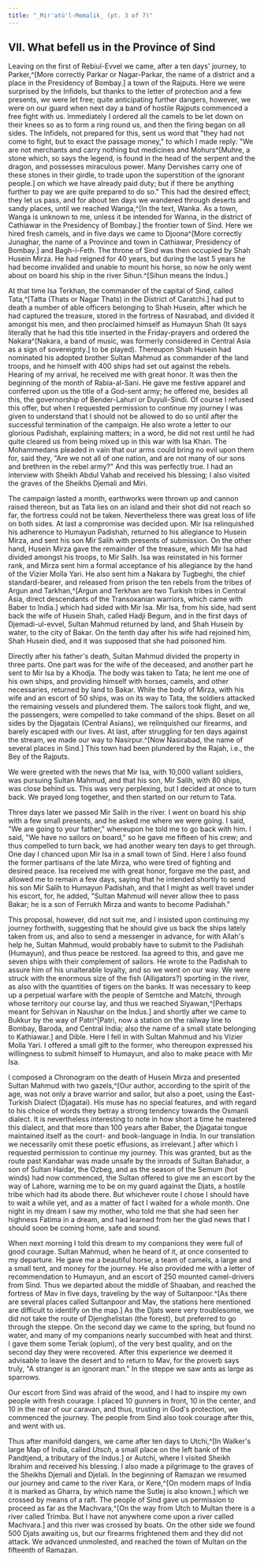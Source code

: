 ```yaml
---
title: "_Mir'atü'l-Memalik_ (pt. 3 of 7)"
---
```


## VII. What befell us in the Province of Sind

Leaving on the first of Rebiul-Evvel we came, after a ten days' journey, to
Parker,^[More correctly Parkar or Nagar-Parkar, the name of a district and a
place in the Presidency of Bombay.] a town of the Rajputs. Here we were
surprised by the Infidels, but thanks to the letter of protection and a few
presents, we were let free; quite anticipating further dangers, however, we were
on our guard when next day a band of hostile Rajputs commenced a free fight with
us. Immediately I ordered all the camels to be let down on their knees so as to
form a ring round us, and then the firing began on all sides. The Infidels, not
prepared for this, sent us word that "they had not come to fight, but to exact
the passage money," to which I made reply: "We are not merchants and carry
nothing but medicines and Mohurs^[Muhre, a stone which, so says the legend, is
found in the head of the serpent and the dragon, and possesses miraculous power.
Many Dervishes carry one of these stones in their girdle, to trade upon the
superstition of the ignorant people.] on which we have already paid duty; but if
there be anything further to pay we are quite prepared to do so." This had the
desired effect; they let us pass, and for about ten days we wandered through
deserts and sandy places, until we reached Wanga,^[In the text, Wanka. As a
town, Wanga is unknown to me, unless it be intended for Wanna, in the district
of Cathiawar in the Presidency of Bombay.] the frontier town of Sind. Here we
hired fresh camels, and in five days we came to Djoona^[More correctly Junaghar,
the name of a Province and town in Cathiawar, Presidency of Bombay.] and
Bagh-i-Feth. The throne of Sind was then occupied by Shah Husein Mirza. He had
reigned for 40 years, but during the last 5 years he had become invalided and
unable to mount his horse, so now he only went about on board his ship in the
river Sihun.^[Sihun means the Indus.]

At that time Isa Terkhan, the commander of the capital of Sind, called
Tata,^[Tatta (Thats or Nagar Thats) in the District of Caratchi.] had put to
death a number of able officers belonging to Shah Husein, after which he had
captured the treasure, stored in the fortress of Nasrabad, and divided it
amongst his men, and then proclaimed himself as Humayun Shah (It says literally
that he had this title inserted in the Friday-prayers and ordered the
Nakara^[Nakara, a band of music, was formerly considered in Central Asia as a
sign of sovereignty.] to be played). Thereupon Shah Husein had nominated his
adopted brother Sultan Mahmud as commander of the land troops, and he himself
with 400 ships had set out against the rebels. Hearing of my arrival, he
received me with great honor. It was then the beginning of the month of
Rabia-al-Sani. He gave me festive apparel and conferred upon us the title of a
God-sent army; he offered me, besides all this, the governorship of
Bender-Lahuri or Duyuli-Sindi. Of course I refused this offer, but when I
requested permission to continue my journey I was given to understand that I
should not be allowed to do so until after the successful termination of the
campaign. He also wrote a letter to our glorious Padishah, explaining matters;
in a word, he did not rest until he had quite cleared us from being mixed up in
this war with Isa Khan. The Mohammedans pleaded in vain that our arms could
bring no evil upon them for, said they, "Are we not all of one nation, and are
not many of our sons and brethren in the rebel army?" And this was perfectly
true. I had an interview with Sheikh Abdul Vahab and received his blessing; I
also visited the graves of the Sheikhs Djemali and Miri.

The campaign lasted a month, earthworks were thrown up and cannon raised
thereon, but as Tata lies on an island and their shot did not reach so far, the
fortress could not be taken. Nevertheless there was great loss of life on both
sides. At last a compromise was decided upon. Mir Isa relinquished his adherence
to Humayun Padishah, returned to his allegiance to Husein Mirza, and sent his
son Mir Salih with presents of submission. On the other hand, Husein Mirza gave
the remainder of the treasure, which Mir Isa had divided amongst his troops, to
Mir Salih. Isa was reinstated in his former rank, and Mirza sent him a formal
acceptance of his allegiance by the hand of the Vizier Molla Yari. He also sent
him a Nakara by Tugbeghi, the chief standard-bearer, and released from prison
the ten rebels from the tribes of Argun and Tarkhan,^[Argun and Terkhan are two
Turkish tribes in Central Asia, direct descendants of the Transoxanian warriors,
which came with Baber to India.] which had sided with Mir Isa. Mir Isa, from his
side, had sent back the wife of Husein Shah, called Hadji Begum, and in the
first days of Djemadi-ul-evvel, Sultan Mahmud returned by land, and Shah Husein
by water, to the city of Bakar. On the tenth day after his wife had rejoined
him, Shah Husein died, and it was supposed that she had poisoned him.

Directly after his father's death, Sultan Mahmud divided the property in three
parts. One part was for the wife of the deceased, and another part he sent to
Mir Isa by a Khodja. The body was taken to Tata; he lent me one of his own
ships, and providing himself with horses, camels, and other necessaries,
returned by land to Bakar. While the body of Mirza, with his wife and an escort
of 50 ships, was on its way to Tata, the soldiers attacked the remaining vessels
and plundered them. The sailors took flight, and we, the passengers, were
compelled to take command of the ships. Beset on all sides by the Djagatais
(Central Asians), we relinquished our firearms, and barely escaped with our
lives. At last, after struggling for ten days against the stream, we made our
way to Nasirpur.^[Now Nasirabad, the name of several places in Sind.] This town
had been plundered by the Rajah, i.e., the Bey of the Rajputs.

We were greeted with the news that Mir Isa, with 10,000 valiant soldiers, was
pursuing Sultan Mahmud, and that his son, Mir Salih, with 80 ships, was close
behind us. This was very perplexing, but I decided at once to turn back. We
prayed long together, and then started on our return to Tata.

Three days later we passed Mir Salih in the river. I went on board his ship with
a few small presents, and he asked me where we were going. I said, "We are going
to your father," whereupon he told me to go back with him. I said, "We have no
sailors on board," so he gave me fifteen of his crew; and thus compelled to turn
back, we had another weary ten days to get through. One day I chanced upon Mir
Isa in a small town of Sind. Here I also found the former partisans of the late
Mirza, who were tired of fighting and desired peace. Isa received me with great
honor, forgave me the past, and allowed me to remain a few days, saying that he
intended shortly to send his son Mir Salih to Humayun Padishah, and that I might
as well travel under his escort, for, he added, "Sultan Mahmud will never allow
thee to pass Bakar; he is a son of Ferrukh Mirza and wants to become Padishah."

This proposal, however, did not suit me, and I insisted upon continuing my
journey forthwith, suggesting that he should give us back the ships lately taken
from us, and also to send a messenger in advance, for with Allah's help he,
Sultan Mahmud, would probably have to submit to the Padishah (Humayun), and thus
peace be restored. Isa agreed to this, and gave me seven ships with their
complement of sailors. He wrote to the Padishah to assure him of his unalterable
loyalty, and so we went on our way. We were struck with the enormous size of the
fish (Alligators?) sporting in the river, as also with the quantities of tigers
on the banks. It was necessary to keep up a perpetual warfare with the people of
Semtche and Matchi, through whose territory our course lay, and thus we reached
Siyawan,^[Perhaps meant for Sehivan in Naushar on the Indus.] and shortly after
we came to Bukkur by the way of Patri^[Patri, now a station on the railway line
to Bombay, Baroda, and Central India; also the name of a small state belonging
to Kathiawar.] and Dible. Here I fell in with Sultan Mahmud and his Vizier Molla
Yari. I offered a small gift to the former, who thereupon expressed his
willingness to submit himself to Humayun, and also to make peace with Mir Isa.

I composed a Chronogram on the death of Husein Mirza and presented Sultan Mahmud
with two gazels,^[Our author, according to the spirit of the age, was not only a
brave warrior and sailor, but also a poet, using the East-Turkish Dialect
(Djagatai). His muse has no special features, and with regard to his choice of
words they betray a strong tendency towards the Osmanli dialect. It is
nevertheless interesting to note in how short a time he mastered this dialect,
and that more than 100 years after Baber, the Djagatai tongue maintained itself
as the court- and book-language in India. In our translation we necessarily omit
these poetic effusions, as irrelevant.] after which I requested permission to
continue my journey. This was granted, but as the route past Kandahar was made
unsafe by the inroads of Sultan Bahadur, a son of Sultan Haidar, the Ozbeg, and
as the season of the Semum (hot winds) had now commenced, the Sultan offered to
give me an escort by the way of Lahore, warning me to be on my guard against the
Djats, a hostile tribe which had its abode there. But whichever route I chose I
should have to wait a while yet, and as a matter of fact I waited for a whole
month. One night in my dream I saw my mother, who told me that she had seen her
highness Fatima in a dream, and had learned from her the glad news that I should
soon be coming home, safe and sound.

When next morning I told this dream to my companions they were full of good
courage. Sultan Mahmud, when he heard of it, at once consented to my departure.
He gave me a beautiful horse, a team of camels, a large and a small tent, and
money for the journey. He also provided me with a letter of recommendation to
Humayun, and an escort of 250 mounted camel-drivers from Sind. Thus we departed
about the middle of Shaaban, and reached the fortress of Mav in five days,
traveling by the way of Sultanpoor.^[As there are several places called
Sultanpoor and Mav, the stations here mentioned are difficult to identify on the
map.] As the Djats were very troublesome, we did not take the route of
Djenghelistan (the forest), but preferred to go through the steppe. On the
second day we came to the spring, but found no water, and many of my companions
nearly succumbed with heat and thirst. I gave them some Teriak (opium), of the
very best quality, and on the second day they were recovered. After this
experience we deemed it advisable to leave the desert and to return to Mav, for
the proverb says truly, "A stranger is an ignorant man." In the steppe we saw
ants as large as sparrows.

Our escort from Sind was afraid of the wood, and I had to inspire my own people
with fresh courage. I placed 10 gunners in front, 10 in the center, and 10 in
the rear of our caravan, and thus, trusting in God's protection, we commenced
the journey. The people from Sind also took courage after this, and went with
us.

Thus after manifold dangers, we came after ten days to Utchi,^[In Walker's large
Map of India, called _Utsch_, a small place on the left bank of the Pandtjend, a
tributary of the Indus.] or Autchi, where I visited Sheikh Ibrahim and received
his blessing. I also made a pilgrimage to the graves of the Sheikhs Djemali and
Djelali. In the beginning of Ramazan we resumed our journey and came to the
river Kara, or Kere,^[On modern maps of India it is marked as Gharra, by which
name the Sutlej is also known.] which we crossed by means of a raft. The people
of Sind gave us permission to proceed as far as the Machvara,^[On the way from
Utch to Multan there is a river called Trimba. But I have not anywhere come upon
a river called Machvara.] and this river was crossed by boats. On the other side
we found 500 Djats awaiting us, but our firearms frightened them and they did
not attack. We advanced unmolested, and reached the town of Multan on the
fifteenth of Ramazan.
